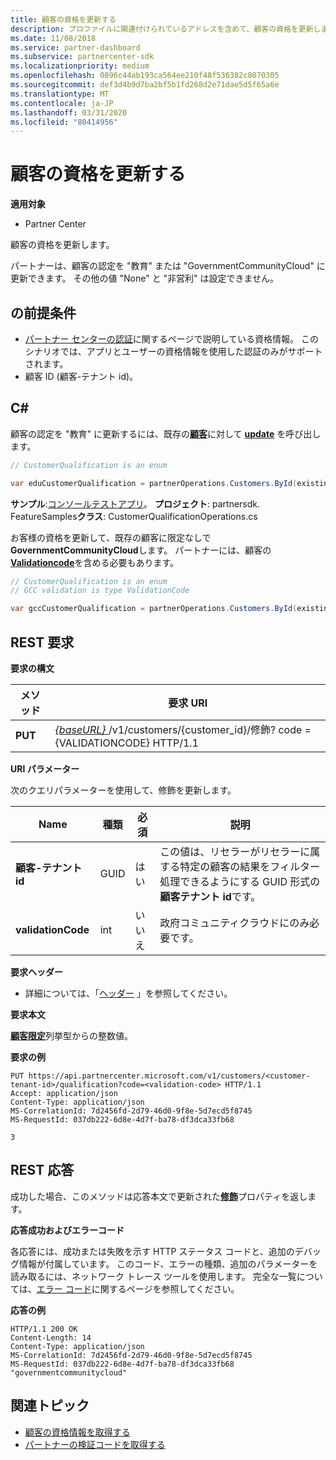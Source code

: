 ```yaml
---
title: 顧客の資格を更新する
description: プロファイルに関連付けられているアドレスを含めて、顧客の資格を更新します。
ms.date: 11/08/2018
ms.service: partner-dashboard
ms.subservice: partnercenter-sdk
ms.localizationpriority: medium
ms.openlocfilehash: 0896c44ab193ca564ee210f48f536382c8070305
ms.sourcegitcommit: def3d4b9d7ba2bf5b1fd268d2e71dae5d5f65a6e
ms.translationtype: MT
ms.contentlocale: ja-JP
ms.lasthandoff: 03/31/2020
ms.locfileid: "80414956"
---
```

# <a name="update-a-customers-qualification"></a>顧客の資格を更新する


**適用対象**

- Partner Center

顧客の資格を更新します。

パートナーは、顧客の認定を "教育" または "GovernmentCommunityCloud" に更新できます。 その他の値 "None" と "非営利" は設定できません。

## <a name="span-idprerequisitesspan-idprerequisitesspan-idprerequisitesprerequisites"></a><span id="Prerequisites"/><span id="prerequisites"/><span id="PREREQUISITES"/>の前提条件

- [パートナー センターの認証](partner-center-authentication.md)に関するページで説明している資格情報。 このシナリオでは、アプリとユーザーの資格情報を使用した認証のみがサポートされます。
- 顧客 ID (顧客-テナント id)。


## <a name="span-idc_span-idc_c"></a><span id="C_"/><span id="c_"/>C#

顧客の認定を "教育" に更新するには、既存の[**顧客**](https://docs.microsoft.com/dotnet/api/microsoft.store.partnercenter.models.customers.customer?view=partnercenter-dotnet-latest)に対して **[update](https://docs.microsoft.com/dotnet/api/microsoft.store.partnercenter.qualification.icustomerqualification.update)** を呼び出します。

``` csharp
// CustomerQualification is an enum

var eduCustomerQualification = partnerOperations.Customers.ById(existingCustomer.Id).Qualification.Update(CustomerQualification.Education);
```

**サンプル**:[コンソールテストアプリ](console-test-app.md)。 **プロジェクト**: partnersdk. FeatureSamples**クラス**: CustomerQualificationOperations.cs

お客様の資格を更新して、既存の顧客に限定なしで**GovernmentCommunityCloud**します。  パートナーには、顧客の[**Validationcode**](utility-resources.md#validationcode)を含める必要もあります。 
``` csharp
// CustomerQualification is an enum
// GCC validation is type ValidationCode

var gccCustomerQualification = partnerOperations.Customers.ById(existingCustomer.Id).Qualification.Update(CustomerQualification.GovernmentCommunityCloud, gccValidation);
```


## <a name="span-id_requestspan-id_requestspan-id_request-rest-request"></a><span id="_Request"/><span id="_request"/><span id="_REQUEST"/> REST 要求

**要求の構文**

| メソッド  | 要求 URI                                                                                             |
|---------|---------------------------------------------------------------------------------------------------------|
| **PUT** | [ *{baseURL}* ](partner-center-rest-urls.md)/v1/customers/{customer_id}/修飾? code = {VALIDATIONCODE} HTTP/1.1 |


**URI パラメーター**

次のクエリパラメーターを使用して、修飾を更新します。

| Name                   | 種類 | 必須 | 説明                                                                                                                                            |
|------------------------|------|----------|--------------------------------------------------------------------------------------------------------------------------------------------------------|
| **顧客-テナント id** | GUID | はい      | この値は、リセラーがリセラーに属する特定の顧客の結果をフィルター処理できるようにする GUID 形式の**顧客テナント id**です。 |
| **validationCode**     | int  | いいえ       | 政府コミュニティクラウドにのみ必要です。                                                                                                            |


**要求ヘッダー**

- 詳細については、「[ヘッダー](headers.md) 」を参照してください。

**要求本文**

[**顧客限定**](https://docs.microsoft.com/dotnet/api/microsoft.store.partnercenter.models.customers.customerqualification)列挙型からの整数値。

**要求の例**

```http
PUT https://api.partnercenter.microsoft.com/v1/customers/<customer-tenant-id>/qualification?code=<validation-code> HTTP/1.1
Accept: application/json
Content-Type: application/json
MS-CorrelationId: 7d2456fd-2d79-46d0-9f8e-5d7ecd5f8745
MS-RequestId: 037db222-6d8e-4d7f-ba78-df3dca33fb68

3
```

## <a name="span-id_responsespan-id_responsespan-id_response-rest-response"></a><span id="_Response"/><span id="_response"/><span id="_RESPONSE"/> REST 応答

成功した場合、このメソッドは応答本文で更新された[**修飾**](https://docs.microsoft.com/dotnet/api/microsoft.store.partnercenter.customers.icustomer.qualification)プロパティを返します。

**応答成功およびエラーコード**

各応答には、成功または失敗を示す HTTP ステータス コードと、追加のデバッグ情報が付属しています。 このコード、エラーの種類、追加のパラメーターを読み取るには、ネットワーク トレース ツールを使用します。 完全な一覧については、[エラー コード](error-codes.md)に関するページを参照してください。

**応答の例**

```http
HTTP/1.1 200 OK
Content-Length: 14
Content-Type: application/json
MS-CorrelationId: 7d2456fd-2d79-46d0-9f8e-5d7ecd5f8745
MS-RequestId: 037db222-6d8e-4d7f-ba78-df3dca33fb68
"governmentcommunitycloud"
```

## <a name="related-topics"></a>関連トピック

- [顧客の資格情報を取得する](get-a-customer-s-qualification.md)
- [パートナーの検証コードを取得する](get-a-partner-s-validation-codes.md)